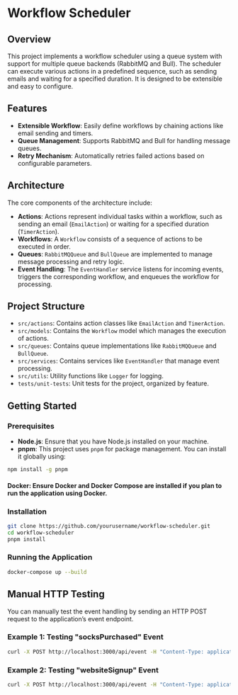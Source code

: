 # Workflow Scheduler

## Overview

This project implements a workflow scheduler using a queue system with support for multiple queue backends (RabbitMQ and Bull). The scheduler can execute various actions in a predefined sequence, such as sending emails and waiting for a specified duration. It is designed to be extensible and easy to configure.

## Features

- **Extensible Workflow**: Easily define workflows by chaining actions like email sending and timers.
- **Queue Management**: Supports RabbitMQ and Bull for handling message queues.
- **Retry Mechanism**: Automatically retries failed actions based on configurable parameters.

## Architecture

The core components of the architecture include:

- **Actions**: Actions represent individual tasks within a workflow, such as sending an email (`EmailAction`) or waiting for a specified duration (`TimerAction`).
- **Workflows**: A `Workflow` consists of a sequence of actions to be executed in order.
- **Queues**: `RabbitMQQueue` and `BullQueue` are implemented to manage message processing and retry logic.
- **Event Handling**: The `EventHandler` service listens for incoming events, triggers the corresponding workflow, and enqueues the workflow for processing.

## Project Structure

- `src/actions`: Contains action classes like `EmailAction` and `TimerAction`.
- `src/models`: Contains the `Workflow` model which manages the execution of actions.
- `src/queues`: Contains queue implementations like `RabbitMQQueue` and `BullQueue`.
- `src/services`: Contains services like `EventHandler` that manage event processing.
- `src/utils`: Utility functions like `Logger` for logging.
- `tests/unit-tests`: Unit tests for the project, organized by feature.

## Getting Started
### Prerequisites
-  **Node.js**: Ensure that you have Node.js installed on your machine.
- **pnpm**: This project uses `pnpm` for package management. You can install it globally using:

```bash
npm install -g pnpm
```

#### Docker: Ensure Docker and Docker Compose are installed if you plan to run the application using Docker.
### Installation


```bash
git clone https://github.com/yourusername/workflow-scheduler.git
cd workflow-scheduler
pnpm install
```

### Running the Application
```bash
docker-compose up --build
```

## Manual HTTP Testing

You can manually test the event handling by sending an HTTP POST request to the application’s event endpoint.

### Example 1: Testing "socksPurchased" Event

```bash
curl -X POST http://localhost:3000/api/event -H "Content-Type: application/json" -d '{ "eventName": "socksPurchased", "userEmail": "pete@healthtech1.uk" }'
```

### Example 2: Testing "websiteSignup" Event

```bash
curl -X POST http://localhost:3000/api/event -H "Content-Type: application/json" -d '{ "eventName": "websiteSignup", "userEmail": "pete@healthtech1.uk" }'
```

